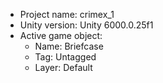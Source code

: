<!-- UNITY CODE ASSIST INSTRUCTIONS START -->
- Project name: crimex_1
- Unity version: Unity 6000.0.25f1
- Active game object:
  - Name: Briefcase
  - Tag: Untagged
  - Layer: Default
<!-- UNITY CODE ASSIST INSTRUCTIONS END -->